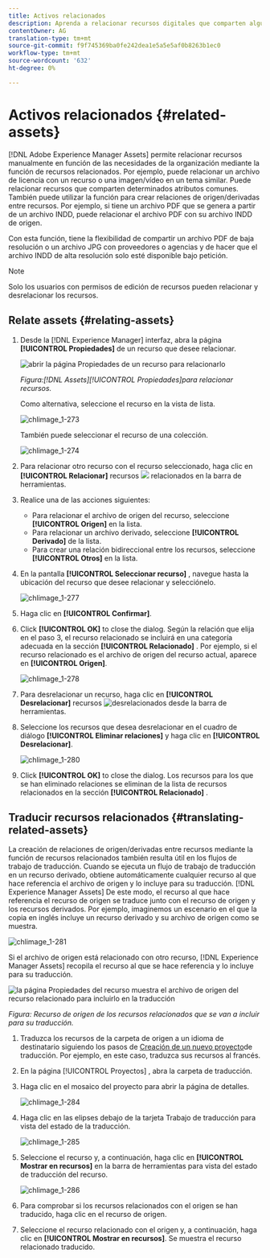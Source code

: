 ```yaml
---
title: Activos relacionados
description: Aprenda a relacionar recursos digitales que comparten algunos atributos comunes. También cree relaciones derivadas de origen entre recursos digitales.
contentOwner: AG
translation-type: tm+mt
source-git-commit: f9f745369ba0fe242dea1e5a5e5af0b8263b1ec0
workflow-type: tm+mt
source-wordcount: '632'
ht-degree: 0%

---
```



# Activos relacionados {#related-assets}

[!DNL Adobe Experience Manager Assets] permite relacionar recursos manualmente en función de las necesidades de la organización mediante la función de recursos relacionados. Por ejemplo, puede relacionar un archivo de licencia con un recurso o una imagen/vídeo en un tema similar. Puede relacionar recursos que comparten determinados atributos comunes. También puede utilizar la función para crear relaciones de origen/derivadas entre recursos. Por ejemplo, si tiene un archivo PDF que se genera a partir de un archivo INDD, puede relacionar el archivo PDF con su archivo INDD de origen.

Con esta función, tiene la flexibilidad de compartir un archivo PDF de baja resolución o un archivo JPG con proveedores o agencias y de hacer que el archivo INDD de alta resolución solo esté disponible bajo petición.

>[!NOTE]
>
>Solo los usuarios con permisos de edición de recursos pueden relacionar y desrelacionar los recursos.

## Relate assets {#relating-assets}

1. Desde la [!DNL Experience Manager] interfaz, abra la página **[!UICONTROL Propiedades]** de un recurso que desee relacionar.

   ![abrir la página Propiedades de un recurso para relacionarlo](assets/asset-properties-relate-assets.png)

   *Figura:[!DNL Assets][!UICONTROL Propiedades]para relacionar recursos.*

   Como alternativa, seleccione el recurso en la vista de lista.

   ![chlimage_1-273](assets/chlimage_1-273.png)

   También puede seleccionar el recurso de una colección.

   ![chlimage_1-274](assets/chlimage_1-274.png)

1. Para relacionar otro recurso con el recurso seleccionado, haga clic en **[!UICONTROL Relacionar]** recursos ![](assets/do-not-localize/link-relate.png) relacionados en la barra de herramientas.
1. Realice una de las acciones siguientes:

   * Para relacionar el archivo de origen del recurso, seleccione **[!UICONTROL Origen]** en la lista.
   * Para relacionar un archivo derivado, seleccione **[!UICONTROL Derivado]** de la lista.
   * Para crear una relación bidireccional entre los recursos, seleccione **[!UICONTROL Otros]** en la lista.

1. En la pantalla **[!UICONTROL Seleccionar recurso]** , navegue hasta la ubicación del recurso que desee relacionar y selecciónelo.

   ![chlimage_1-277](assets/chlimage_1-277.png)

1. Haga clic en **[!UICONTROL Confirmar]**.
1. Click **[!UICONTROL OK]** to close the dialog. Según la relación que elija en el paso 3, el recurso relacionado se incluirá en una categoría adecuada en la sección **[!UICONTROL Relacionado]** . Por ejemplo, si el recurso relacionado es el archivo de origen del recurso actual, aparece en **[!UICONTROL Origen]**.

   ![chlimage_1-278](assets/chlimage_1-278.png)

1. Para desrelacionar un recurso, haga clic en **[!UICONTROL Desrelacionar]** recursos ![desrelacionados](assets/do-not-localize/link-unrelate-icon.png) desde la barra de herramientas.

1. Seleccione los recursos que desea desrelacionar en el cuadro de diálogo **[!UICONTROL Eliminar relaciones]** y haga clic en **[!UICONTROL Desrelacionar]**.

   ![chlimage_1-280](assets/chlimage_1-280.png)

1. Click **[!UICONTROL OK]** to close the dialog. Los recursos para los que se han eliminado relaciones se eliminan de la lista de recursos relacionados en la sección **[!UICONTROL Relacionado]** .

## Traducir recursos relacionados {#translating-related-assets}

La creación de relaciones de origen/derivadas entre recursos mediante la función de recursos relacionados también resulta útil en los flujos de trabajo de traducción. Cuando se ejecuta un flujo de trabajo de traducción en un recurso derivado, obtiene automáticamente cualquier recurso al que hace referencia el archivo de origen y lo incluye para su traducción. [!DNL Experience Manager Assets] De este modo, el recurso al que hace referencia el recurso de origen se traduce junto con el recurso de origen y los recursos derivados. Por ejemplo, imaginemos un escenario en el que la copia en inglés incluye un recurso derivado y su archivo de origen como se muestra.

![chlimage_1-281](assets/chlimage_1-281.png)

Si el archivo de origen está relacionado con otro recurso, [!DNL Experience Manager Assets] recopila el recurso al que se hace referencia y lo incluye para su traducción.

![la página Propiedades del recurso muestra el archivo de origen del recurso relacionado para incluirlo en la traducción](assets/asset-properties-source-asset.png)

*Figura: Recurso de origen de los recursos relacionados que se van a incluir para su traducción.*

1. Traduzca los recursos de la carpeta de origen a un idioma de destinatario siguiendo los pasos de [Creación de un nuevo proyecto](translation-projects.md#create-a-new-translation-project)de traducción. Por ejemplo, en este caso, traduzca sus recursos al francés.

1. En la página [!UICONTROL Proyectos] , abra la carpeta de traducción.

1. Haga clic en el mosaico del proyecto para abrir la página de detalles.

   ![chlimage_1-284](assets/chlimage_1-284.png)

1. Haga clic en las elipses debajo de la tarjeta Trabajo de traducción para vista del estado de la traducción.

   ![chlimage_1-285](assets/chlimage_1-285.png)

1. Seleccione el recurso y, a continuación, haga clic en **[!UICONTROL Mostrar en recursos]** en la barra de herramientas para vista del estado de traducción del recurso.

   ![chlimage_1-286](assets/chlimage_1-286.png)

1. Para comprobar si los recursos relacionados con el origen se han traducido, haga clic en el recurso de origen.

1. Seleccione el recurso relacionado con el origen y, a continuación, haga clic en **[!UICONTROL Mostrar en recursos]**. Se muestra el recurso relacionado traducido.
